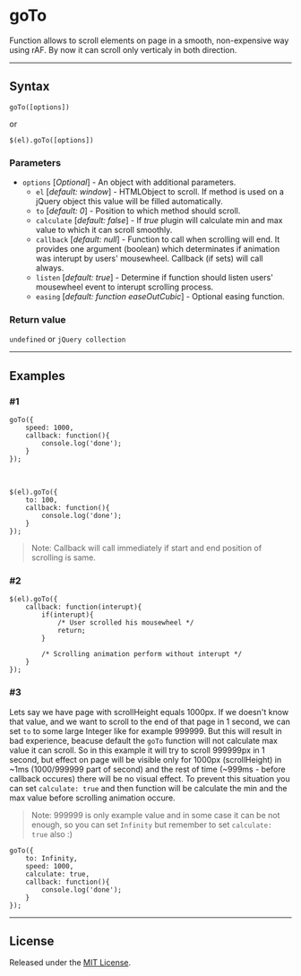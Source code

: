 # goTo

Function allows to scroll elements on page in a smooth, non-expensive way using rAF. By now it can scroll only verticaly in both direction.

---

## Syntax

`goTo([options])`

or

`$(el).goTo([options])`

### Parameters

- `options` [*Optional*] - An object with additional parameters.
   - `el` [*default: window*] - HTMLObject to scroll. If method is used on a jQuery object this value will be filled automatically.
   - `to` [*default: 0*] - Position to which method should scroll.
   - `calculate` [*default: false*] - If *true* plugin will calculate min and max value to which it can scroll smoothly.
   - `callback` [*default: null*] - Function to call when scrolling will end. It provides one argument (boolean) which determinates if animation was interupt by users' mousewheel. Callback (if sets) will call always.
   - `listen` [*default: true*] - Determine if function should listen users' mousewheel event to interupt scrolling process.
   - `easing` [*default: function easeOutCubic*] - Optional easing function.

### Return value

`undefined` or `jQuery collection`

---

## Examples

### #1

```
goTo({
	speed: 1000,
	callback: function(){
		console.log('done');
	}
});
```
&nbsp;
```
$(el).goTo({
	to: 100,
	callback: function(){
		console.log('done');
	}
});
```

> Note: Callback will call immediately if start and end position of scrolling is same.

### #2

```
$(el).goTo({
	callback: function(interupt){
		if(interupt){
			/* User scrolled his mousewheel */
			return;
		}

		/* Scrolling animation perform without interupt */
	}
});
```

### #3

Lets say we have page with scrollHeight equals 1000px. If we doesn't know that value, and we want to scroll to the end of that page in 1 second, we can set `to` to some large Integer like for example 999999. But this will result in bad experience, beacuse default the `goTo` function will not calculate max value it can scroll. So in this example it will try to scroll 999999px in 1 second, but effect on page will be visible only for 1000px (scrollHeight) in ~1ms (1000/999999 part of second) and the rest of time (~999ms - before callback occures) there will be no visual effect. To prevent this situation you can set `calculate: true` and then function will be calculate the min and the max value before scrolling animation occure.
> Note: 999999 is only example value and in some case it can be not enough, so you can set `Infinity` but remember to set `calculate: true` also :)

```
goTo({
	to: Infinity,
	speed: 1000,
	calculate: true,
	callback: function(){
		console.log('done');
	}
});
```

---

## License

Released under the [MIT License](http://www.opensource.org/licenses/mit-license.php).
